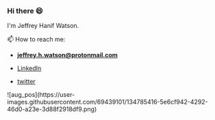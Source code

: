 ### Hi there 😄
I'm Jeffrey Hanif Watson.

📫 How to reach me:

- **jeffrey.h.watson@protonmail.com**

- [LinkedIn](https://www.linkedin.com/in/jeffrey-h-watson/)

- [twitter](https://twitter.com/JeffHWatson)
<!--
**jeffreyhwatson/jeffreyhwatson** is a ✨ _special_ ✨ repository because its `README.md` (this file) appears on your GitHub profile.

Here are some ideas to get you started:
👋
- 🔭 I’m currently working on ...
- 🌱 I’m currently learning ...
- 👯 I’m looking to collaborate on ...
- 🤔 I’m looking for help with ...
- 💬 Ask me about ...
- 📫 How to reach me: ...
- 😄 Pronouns: ...
- ⚡ Fun fact: ...
-->![aug_pos](https://user-images.githubusercontent.com/69439101/134785416-5e6cf942-4292-46d0-a23e-3d88f2918df9.png)

